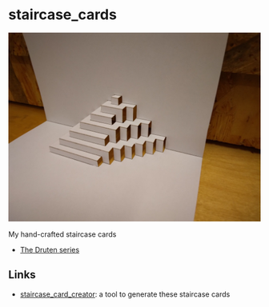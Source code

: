 # staircase_cards

![A staircase card](staircase_card.jpg)

My hand-crafted staircase cards

- [The Druten series](druten_series/README.md)

## Links

- [staircase_card_creator](https://github.com/richelbilderbeek/staircase_card_creator):
  a tool to generate these staircase cards
